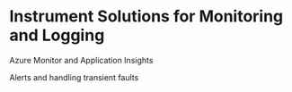 # Instrument Solutions for Monitoring and Logging



Azure Monitor and Application Insights









Alerts and handling transient faults







